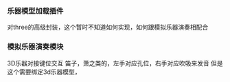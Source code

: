
### 乐器模型加载插件
对three的高级封装，这个暂时不知道如何实现，如何跟模拟乐器演奏相配合

### 模拟乐器演奏模块
3D乐器对接键位交互
笛子，萧之类的，左手对应孔位，右手对应吹吸来发音
但是这个需要绑定3d乐器模型，

